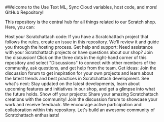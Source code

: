 #Welcome to the Use Text ML, Sync Cloud variables, host code, and more! GitHub Repository!

This repository is the central hub for all things related to our Scratch shop. Here, you can:

Host your Scratchattach code: If you have a Scratchattach project that follows the rules, create an issue in this repository. We'll review it and guide you through the hosting process.
Get help and support: Need assistance with your Scratchattach projects or have questions about our shop? Join the discussion! Click on the three dots in the right-hand corner of this repository and select "Discussions" to connect with other members of the community, ask questions, and get help from the team.
Get ideas: Join the discussion forum to get inspiration for your own projects and learn about the latest trends and best practices in Scratchattach development.
See what's next: Stay updated on the latest developments, learn about upcoming features and initiatives in our shop, and get a glimpse into what the future holds.
Show off your projects: Share your amazing Scratchattach creations with the community! Join the discussion forum to showcase your work and receive feedback.
We encourage active participation and collaboration within this repository. Let's build an awesome community of Scratchattach enthusiasts!

